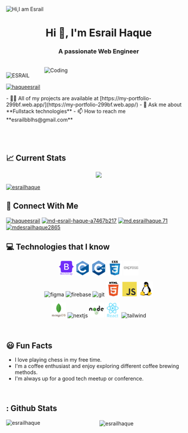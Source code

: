 ![Hi,I am Esrail](https://github.com/ESRAILHAQUE/ESRAILHAQUE/assets/86155850/1cbb4049-1102-4c59-a2e5-2d966ee2597e)


<h1 align="center">Hi 👋, I'm Esrail Haque</h1>
<h3 align="center">A passionate Web Engineer</h3>
</br>
<img align="right" alt="Coding" width="400" src="https://media.giphy.com/media/qgQUggAC3Pfv687qPC/giphy.gif">

<p align="left"> <img src="https://komarev.com/ghpvc/?username=esrailhaque&label=Profile%20views&color=0e75b6&style=flat" alt="ESRAIL" /> </p>
<p align="left"> <a href="https://twitter.com/haqueesrail" target="blank"><img src="https://img.shields.io/twitter/follow/haqueesrail?logo=twitter&style=for-the-badge" alt="haqueesrail" /></a> </p>
- 👨‍💻 All of my projects are available at [https://my-portfolio-299bf.web.app/](https://my-portfolio-299bf.web.app/)
- 💬 Ask me about **Fullstack technologies**
- 📫 How to reach me **esrailbblhs@gmail.com**

</br>
</br> 
</br>
</br> 

## :chart_with_upwards_trend: Current Stats

<p align="center">
  <img width="60%" src="https://github-readme-streak-stats.herokuapp.com?user=ESRAILHAQUE&theme=react&hide_border=true&background=0D1117&stroke=0D1117&fire=FF1CF7&sideLabels=00F0FF&currStreakNum=FF1CF7&ring=FF1CF7&currStreakLabel=FF1CF7&sideNums=00F0FF" />
</p>

<p align="left">
  <a href="https://github.com/ryo-ma/github-profile-trophy">
    <img src="https://github-profile-trophy.vercel.app/?username=esrailhaque" alt="esrailhaque" />
  </a>
</p>

## :handshake: Connect With Me

<p align="left">
  <a href="https://twitter.com/haqueesrail" target="blank"><img align="center" src="https://raw.githubusercontent.com/rahuldkjain/github-profile-readme-generator/master/src/images/icons/Social/twitter.svg" alt="haqueesrail" height="30" width="40" /></a>
  <a href="https://linkedin.com/in/md-esrail-haque-a7467b217" target="blank"><img align="center" src="https://raw.githubusercontent.com/rahuldkjain/github-profile-readme-generator/master/src/images/icons/Social/linked-in-alt.svg" alt="md-esrail-haque-a7467b217" height="30" width="40" /></a>
  <a href="https://fb.com/md.esrailhaque.71" target="blank"><img align="center" src="https://raw.githubusercontent.com/rahuldkjain/github-profile-readme-generator/master/src/images/icons/Social/facebook.svg" alt="md.esrailhaque.71" height="30" width="40" /></a>
  <a href="https://instagram.com/mdesrailhaque2865" target="blank"><img align="center" src="https://raw.githubusercontent.com/rahuldkjain/github-profile-readme-generator/master/src/images/icons/Social/instagram.svg" alt="mdesrailhaque2865" height="30" width="40" /></a>
</p>

## :computer: Technologies that I know

<p align="center">
  <img src="https://raw.githubusercontent.com/devicons/devicon/master/icons/bootstrap/bootstrap-plain-wordmark.svg" alt="bootstrap" width="40" height="40"/> 
  <img src="https://raw.githubusercontent.com/devicons/devicon/master/icons/c/c-original.svg" alt="c" width="40" height="40"/> 
  <img src="https://raw.githubusercontent.com/devicons/devicon/master/icons/cplusplus/cplusplus-original.svg" alt="cplusplus" width="40" height="40"/> 
  <img src="https://raw.githubusercontent.com/devicons/devicon/master/icons/css3/css3-original-wordmark.svg" alt="css3" width="40" height="40"/> 
  <img src="https://raw.githubusercontent.com/devicons/devicon/master/icons/express/express-original-wordmark.svg" alt="express" width="40" height="40"/> 
</p>
<p align="center">
  <img src="https://www.vectorlogo.zone/logos/figma/figma-icon.svg" alt="figma" width="40" height="40"/> 
  <img src="https://www.vectorlogo.zone/logos/firebase/firebase-icon.svg" alt="firebase" width="40" height="40"/> 
  <img src="https://www.vectorlogo.zone/logos/git-scm/git-scm-icon.svg" alt="git" width="40" height="40"/> 
  <img src="https://raw.githubusercontent.com/devicons/devicon/master/icons/html5/html5-original-wordmark.svg" alt="html5" width="40" height="40"/> 
  <img src="https://raw.githubusercontent.com/devicons/devicon/master/icons/javascript/javascript-original.svg" alt="javascript" width="40" height="40"/> 
  <img src="https://raw.githubusercontent.com/devicons/devicon/master/icons/linux/linux-original.svg" alt="linux" width="40" height="40"/> 
</p>
<p align="center">
  <img src="https://raw.githubusercontent.com/devicons/devicon/master/icons/mongodb/mongodb-original-wordmark.svg" alt="mongodb" width="40" height="40"/> 
  <img src="https://cdn.worldvectorlogo.com/logos/nextjs-2.svg" alt="nextjs" width="40" height="40"/>   
  <img src="https://raw.githubusercontent.com/devicons/devicon/master/icons/nodejs/nodejs-original-wordmark.svg" alt="nodejs" width="40" height="40"/> 
  <img src="https://raw.githubusercontent.com/devicons/devicon/master/icons/react/react-original-wordmark.svg" alt="react" width="40" height="40"/> 
  <img src="https://www.vectorlogo.zone/logos/tailwindcss/tailwindcss-icon.svg" alt="tailwind" width="40" height="40"/> 
</p>
</br>

## :smiley: Fun Facts
- I love playing chess in my free time.
- I'm a coffee enthusiast and enjoy exploring different coffee brewing methods.
- I'm always up for a good tech meetup or conference.

</br>

## : Github Stats
<div align="center">
  <p><img align="left" src="https://github-readme-stats.vercel.app/api/top-langs?username=esrailhaque&show_icons=true&locale=en&layout=compact" alt="esrailhaque" /></p>
  <p>&nbsp;<img align="center" src="https://github-readme-stats.vercel.app/api?username=esrailhaque&show_icons=true&locale=en" alt="esrailhaque" /></p>
</div>
